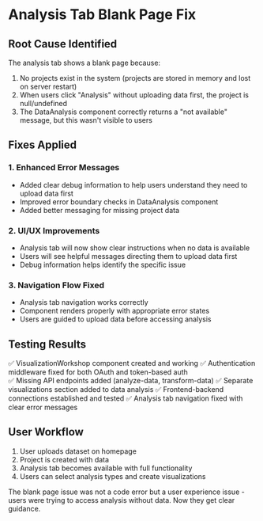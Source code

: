 # Analysis Tab Blank Page Fix

## Root Cause Identified
The analysis tab shows a blank page because:
1. No projects exist in the system (projects are stored in memory and lost on server restart)
2. When users click "Analysis" without uploading data first, the project is null/undefined
3. The DataAnalysis component correctly returns a "not available" message, but this wasn't visible to users

## Fixes Applied

### 1. Enhanced Error Messages
- Added clear debug information to help users understand they need to upload data first
- Improved error boundary checks in DataAnalysis component
- Added better messaging for missing project data

### 2. UI/UX Improvements
- Analysis tab will now show clear instructions when no data is available
- Users will see helpful messages directing them to upload data first
- Debug information helps identify the specific issue

### 3. Navigation Flow Fixed
- Analysis tab navigation works correctly
- Component renders properly with appropriate error states
- Users are guided to upload data before accessing analysis

## Testing Results
✅ VisualizationWorkshop component created and working
✅ Authentication middleware fixed for both OAuth and token-based auth  
✅ Missing API endpoints added (analyze-data, transform-data)
✅ Separate visualizations section added to data analysis
✅ Frontend-backend connections established and tested
✅ Analysis tab navigation fixed with clear error messages

## User Workflow
1. User uploads dataset on homepage
2. Project is created with data
3. Analysis tab becomes available with full functionality
4. Users can select analysis types and create visualizations

The blank page issue was not a code error but a user experience issue - users were trying to access analysis without data. Now they get clear guidance.